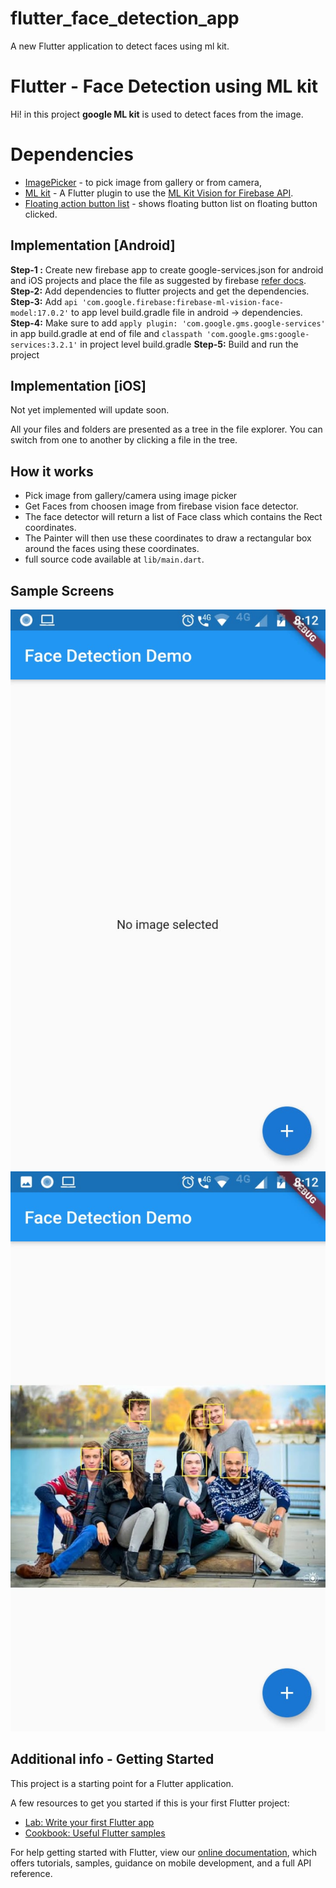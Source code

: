 # flutter_face_detection_app

A new Flutter application to detect faces using ml kit.

# Flutter - Face Detection using ML kit

Hi! in this project **google ML kit** is used to detect faces from the image.

# Dependencies

- [ImagePicker](https://pub.dev/packages/image_picker) - to pick image from gallery or from camera,
- [ML kit](https://pub.dev/packages/firebase_ml_vision) - A Flutter plugin to use the [ML Kit Vision for Firebase API](https://firebase.google.com/docs/ml-kit/).
- [Floating action button list](https://pub.dartlang.org/packages/unicorndial) - shows floating button list on floating button clicked.

## Implementation [Android]

**Step-1 :** Create new firebase app to create google-services.json for android and iOS projects and place the file as suggested by firebase [refer docs](https://firebase.google.com/docs/flutter/setup).
**Step-2:** Add dependencies to flutter projects and get the dependencies.
**Step-3:** Add ```api 'com.google.firebase:firebase-ml-vision-face-model:17.0.2'``` to app level build.gradle file in android -> dependencies.
**Step-4:** Make sure to add ```apply plugin: 'com.google.gms.google-services'``` in app build.gradle at end of file and ```classpath 'com.google.gms:google-services:3.2.1'``` in project level build.gradle
**Step-5:** Build and run the project

## Implementation [iOS]

Not yet implemented will update soon.

All your files and folders are presented as a tree in the file explorer. You can switch from one to another by clicking a file in the tree.

## How it works
- Pick image from gallery/camera using image picker
- Get Faces from choosen image from firebase vision face detector.
- The face detector will return a list of Face class which contains the Rect coordinates.
- The Painter will then use these coordinates to draw a rectangular box around the faces using these coordinates.
- full source code available at ```lib/main.dart```.

## Sample Screens

![screen-1](screenshots/image1.jpeg)
![screen-2](screenshots/image2.jpeg)


## Additional info - Getting Started

This project is a starting point for a Flutter application.

A few resources to get you started if this is your first Flutter project:

- [Lab: Write your first Flutter app](https://flutter.dev/docs/get-started/codelab)
- [Cookbook: Useful Flutter samples](https://flutter.dev/docs/cookbook)

For help getting started with Flutter, view our
[online documentation](https://flutter.dev/docs), which offers tutorials,
samples, guidance on mobile development, and a full API reference.

